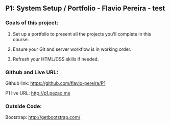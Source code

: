 ## P1: System Setup / Portfolio - Flavio Pereira - test

### Goals of this project:

1. Set up a portfolio to present all the projects you'll complete in this course.

2. Ensure your Git and server workflow is in working order.

3. Refresh your HTML/CSS skills if needed.

### Github and Live URL:

Github link: https://github.com/flavio-pereira/P1

P1 live URL: http://p1.pezao.me

### Outside Code:

Bootstrap: http://getbootstrap.com/
